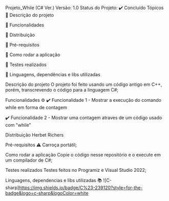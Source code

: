 Projeto_While (C# Ver.)
Versão: 1.0
Status do Projeto: ✔️ Concluído
Tópicos
🔹 Descrição do projeto

🔹 Funcionalidades

🔹 Distribuição

🔹 Pré-requisitos

🔹 Como rodar a aplicação

🔹 Testes realizados

🔹 Linguagens, dependências e libs utilizadas

Descrição do projeto
O projeto foi feito usando um código antigo em C++, porém, transcrevendo o código para a linguagem C#;

Funcionalidades ⚙️
✔️ Funcionalidade 1 - Mostrar a execução do comando while em forma de contagem

✔️ Funcionalidade 2 - Mostrar uma contagem atraves de um código usado com "while"

Distribuição
Herbet Richers

Pré-requisitos ⚠️
Carroça portátil;

Como rodar a aplicação
Copie o código nesse repositório e o execute em um compilador de C#;

Testes realizados
Testes feitos no Programiz e Visual Studio 2022;

Linguagens, dependencias e libs utilizadas 📚
![C-sharp]https://img.shields.io/badge/C%23-239120?style=for-the-badge&logo=c-sharp&logoColor=white
